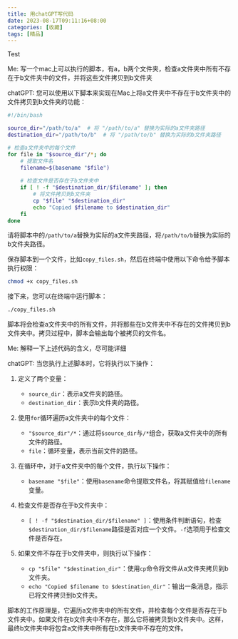 ```yaml
---
title: 用chatGPT写代码
date: 2023-08-17T09:11:16+08:00
categories: [收藏]
tags: [精品]
---
```


Test

Me:
写一个mac上可以执行的脚本，有a，b两个文件夹，检查a文件夹中所有不存在于b文件夹中的文件，并将这些文件拷贝到b文件夹

chatGPT:
您可以使用以下脚本来实现在Mac上将a文件夹中不存在于b文件夹中的文件拷贝到b文件夹的功能：

```bash
#!/bin/bash

source_dir="/path/to/a"  # 将 "/path/to/a" 替换为实际的a文件夹路径
destination_dir="/path/to/b"  # 将 "/path/to/b" 替换为实际的b文件夹路径

# 检查a文件夹中的每个文件
for file in "$source_dir"/*; do
    # 提取文件名
    filename=$(basename "$file")
    
    # 检查文件是否存在于b文件夹中
    if [ ! -f "$destination_dir/$filename" ]; then
        # 将文件拷贝到b文件夹
        cp "$file" "$destination_dir"
        echo "Copied $filename to $destination_dir"
    fi
done
```

请将脚本中的`/path/to/a`替换为实际的a文件夹路径，将`/path/to/b`替换为实际的b文件夹路径。

保存脚本到一个文件，比如`copy_files.sh`，然后在终端中使用以下命令给予脚本执行权限：

```bash
chmod +x copy_files.sh
```

接下来，您可以在终端中运行脚本：

```bash
./copy_files.sh
```

脚本将会检查a文件夹中的所有文件，并将那些在b文件夹中不存在的文件拷贝到b文件夹中。拷贝过程中，脚本会输出每个被拷贝的文件名。

Me:
解释一下上述代码的含义，尽可能详细

chatGPT:
当您执行上述脚本时，它将执行以下操作：

1. 定义了两个变量：
   - `source_dir`：表示a文件夹的路径。
   - `destination_dir`：表示b文件夹的路径。

2. 使用`for`循环遍历a文件夹中的每个文件：
   - `"$source_dir"/*`：通过将`$source_dir`与`/*`组合，获取a文件夹中的所有文件的路径。
   - `file`：循环变量，表示当前文件的路径。

3. 在循环中，对于a文件夹中的每个文件，执行以下操作：
   - `basename "$file"`：使用`basename`命令提取文件名，将其赋值给`filename`变量。
   
4. 检查文件是否存在于b文件夹中：
   - `[ ! -f "$destination_dir/$filename" ]`：使用条件判断语句，检查`$destination_dir/$filename`路径是否对应一个文件。`-f`选项用于检查文件是否存在。
   
5. 如果文件不存在于b文件夹中，则执行以下操作：
   - `cp "$file" "$destination_dir"`：使用`cp`命令将文件从a文件夹拷贝到b文件夹。
   - `echo "Copied $filename to $destination_dir"`：输出一条消息，指示已将文件拷贝到b文件夹。

脚本的工作原理是，它遍历a文件夹中的所有文件，并检查每个文件是否存在于b文件夹中。如果文件在b文件夹中不存在，那么它将被拷贝到b文件夹中。这样，最终b文件夹中将包含a文件夹中所有在b文件夹中不存在的文件。